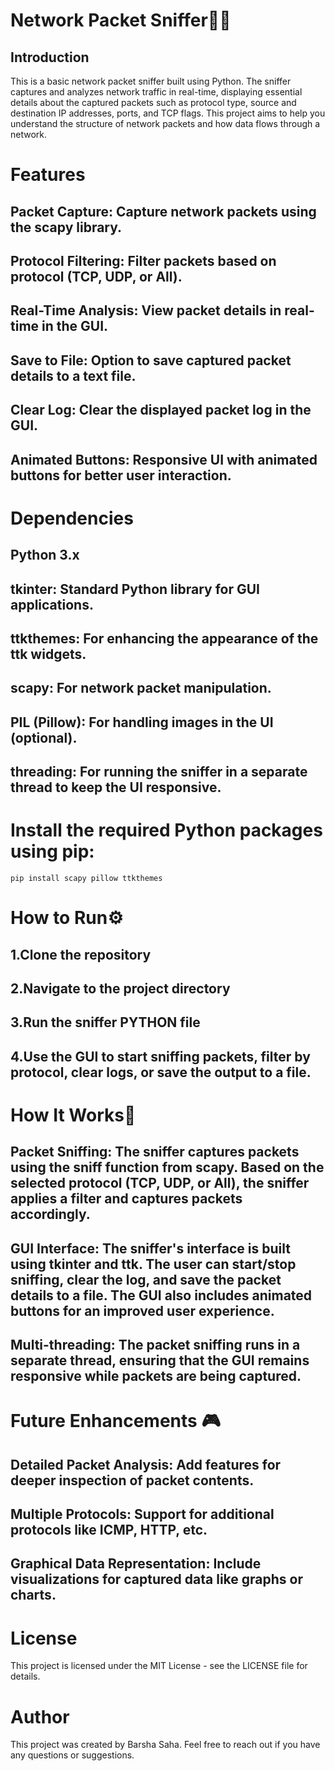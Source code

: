 # Network Packet Sniffer👨‍💻
## Introduction
This is a basic network packet sniffer built using Python. The sniffer captures and analyzes network traffic in real-time, displaying essential details about the captured packets such as protocol type, source and destination IP addresses, ports, and TCP flags. This project aims to help you understand the structure of network packets and how data flows through a network.

# Features
## Packet Capture: Capture network packets using the scapy library.
## Protocol Filtering: Filter packets based on protocol (TCP, UDP, or All).
## Real-Time Analysis: View packet details in real-time in the GUI.
## Save to File: Option to save captured packet details to a text file.
## Clear Log: Clear the displayed packet log in the GUI.
## Animated Buttons: Responsive UI with animated buttons for better user interaction.

# Dependencies
## Python 3.x
## tkinter: Standard Python library for GUI applications.
## ttkthemes: For enhancing the appearance of the ttk widgets.
## scapy: For network packet manipulation.
## PIL (Pillow): For handling images in the UI (optional).
## threading: For running the sniffer in a separate thread to keep the UI responsive.

# Install the required Python packages using pip:
```
pip install scapy pillow ttkthemes
```
# How to Run⚙️

## 1.Clone the repository
## 2.Navigate to the project directory
## 3.Run the sniffer PYTHON file
## 4.Use the GUI to start sniffing packets, filter by protocol, clear logs, or save the output to a file.

# How It Works🪩
## Packet Sniffing: The sniffer captures packets using the sniff function from scapy. Based on the selected protocol (TCP, UDP, or All), the sniffer applies a filter and captures packets accordingly.
## GUI Interface: The sniffer's interface is built using tkinter and ttk. The user can start/stop sniffing, clear the log, and save the packet details to a file. The GUI also includes animated buttons for an improved user experience.
## Multi-threading: The packet sniffing runs in a separate thread, ensuring that the GUI remains responsive while packets are being captured.


# Future Enhancements 🎮
## Detailed Packet Analysis: Add features for deeper inspection of packet contents.
## Multiple Protocols: Support for additional protocols like ICMP, HTTP, etc.
## Graphical Data Representation: Include visualizations for captured data like graphs or charts.

# License
This project is licensed under the MIT License - see the LICENSE file for details.

# Author
This project was created by Barsha Saha. Feel free to reach out if you have any questions or suggestions.
